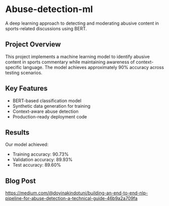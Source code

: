 # Abuse-detection-ml
A deep learning approach to detecting and moderating abusive content in sports-related discussions using BERT.

## Project Overview
This project implements a machine learning model to identify abusive content in sports commentary while maintaining awareness of context-specific language. The model achieves approximately 90% accuracy across testing scenarios.

## Key Features
- BERT-based classification model
- Synthetic data generation for training
- Context-aware abuse detection
- Production-ready deployment code

## Results
Our model achieved:
- Training accuracy: 90.73%
- Validation accuracy: 89.93%
- Test accuracy: 89.60%

## Blog Post
https://medium.com/@doyinakindotuni/building-an-end-to-end-nlp-pipeline-for-abuse-detection-a-technical-guide-46b9a2a709fa
